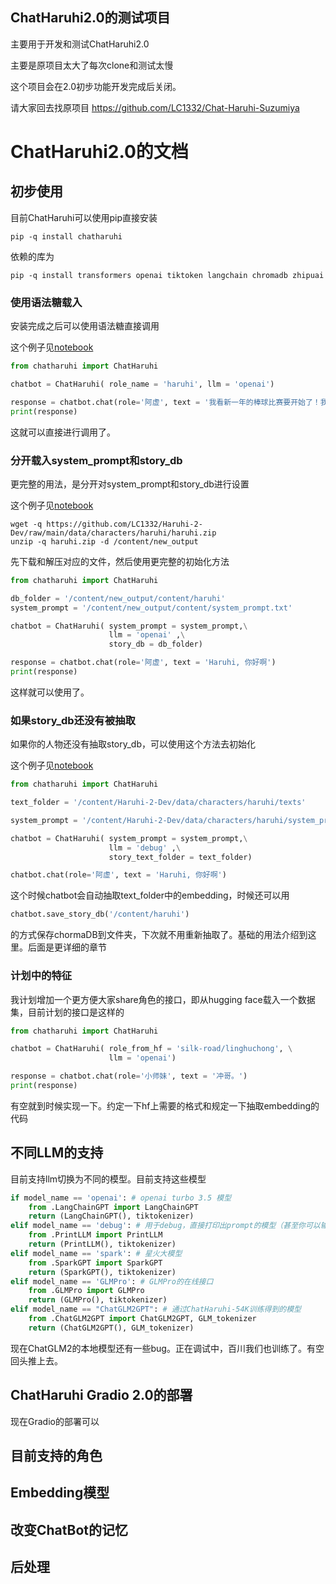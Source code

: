 ## ChatHaruhi2.0的测试项目

主要用于开发和测试ChatHaruhi2.0

主要是原项目太大了每次clone和测试太慢

这个项目会在2.0初步功能开发完成后关闭。

请大家回去找原项目 https://github.com/LC1332/Chat-Haruhi-Suzumiya


# ChatHaruhi2.0的文档

## 初步使用

目前ChatHaruhi可以使用pip直接安装

```shell
pip -q install chatharuhi
```

依赖的库为

```shell
pip -q install transformers openai tiktoken langchain chromadb zhipuai
```

### 使用语法糖载入

安装完成之后可以使用语法糖直接调用

这个例子见[notebook](https://github.com/LC1332/Haruhi-2-Dev/blob/main/notebook/test_GLMPro.ipynb)

```python
from chatharuhi import ChatHaruhi

chatbot = ChatHaruhi( role_name = 'haruhi', llm = 'openai')

response = chatbot.chat(role='阿虚', text = '我看新一年的棒球比赛要开始了！我们要去参加吗？')
print(response)
```

这就可以直接进行调用了。

### 分开载入system_prompt和story_db

更完整的用法，是分开对system_prompt和story_db进行设置

这个例子见[notebook](https://github.com/LC1332/Haruhi-2-Dev/blob/main/notebook/test_LangChainOpenAILLM.ipynb)

```shell
wget -q https://github.com/LC1332/Haruhi-2-Dev/raw/main/data/characters/haruhi/haruhi.zip
unzip -q haruhi.zip -d /content/new_output
```

先下载和解压对应的文件，然后使用更完整的初始化方法

```python
from chatharuhi import ChatHaruhi

db_folder = '/content/new_output/content/haruhi'
system_prompt = '/content/new_output/content/system_prompt.txt'

chatbot = ChatHaruhi( system_prompt = system_prompt,\
                      llm = 'openai' ,\
                      story_db = db_folder)

response = chatbot.chat(role='阿虚', text = 'Haruhi, 你好啊')
print(response)
```

这样就可以使用了。


### 如果story_db还没有被抽取

如果你的人物还没有抽取story_db，可以使用这个方法去初始化

这个例子见[notebook](https://github.com/LC1332/Haruhi-2-Dev/blob/main/notebook/test_PrintLLM.ipynb)

```python
from chatharuhi import ChatHaruhi

text_folder = '/content/Haruhi-2-Dev/data/characters/haruhi/texts'

system_prompt = '/content/Haruhi-2-Dev/data/characters/haruhi/system_prompt.txt'

chatbot = ChatHaruhi( system_prompt = system_prompt,\
                      llm = 'debug' ,\
                      story_text_folder = text_folder)

chatbot.chat(role='阿虚', text = 'Haruhi, 你好啊')
```

这个时候chatbot会自动抽取text_folder中的embedding，时候还可以用

```python
chatbot.save_story_db('/content/haruhi')
```

的方式保存chormaDB到文件夹，下次就不用重新抽取了。基础的用法介绍到这里。后面是更详细的章节

### 计划中的特征

我计划增加一个更方便大家share角色的接口，即从hugging face载入一个数据集，目前计划的接口是这样的

```python
from chatharuhi import ChatHaruhi

chatbot = ChatHaruhi( role_from_hf = 'silk-road/linghuchong', \
                      llm = 'openai')

response = chatbot.chat(role='小师妹', text = '冲哥。')
print(response)
```

有空就到时候实现一下。约定一下hf上需要的格式和规定一下抽取embedding的代码


## 不同LLM的支持

目前支持llm切换为不同的模型。目前支持这些模型

```python
if model_name == 'openai': # openai turbo 3.5 模型
    from .LangChainGPT import LangChainGPT
    return (LangChainGPT(), tiktokenizer)
elif model_name == 'debug': # 用于debug，直接打印出prompt的模型（甚至你可以输入回去表现出正常的行为）
    from .PrintLLM import PrintLLM
    return (PrintLLM(), tiktokenizer)
elif model_name == 'spark': # 星火大模型
    from .SparkGPT import SparkGPT
    return (SparkGPT(), tiktokenizer)
elif model_name == 'GLMPro': # GLMPro的在线接口
    from .GLMPro import GLMPro
    return (GLMPro(), tiktokenizer)
elif model_name == "ChatGLM2GPT": # 通过ChatHaruhi-54K训练得到的模型
    from .ChatGLM2GPT import ChatGLM2GPT, GLM_tokenizer
    return (ChatGLM2GPT(), GLM_tokenizer)
```

现在ChatGLM2的本地模型还有一些bug。正在调试中，百川我们也训练了。有空回头推上去。

## ChatHaruhi Gradio 2.0的部署

现在Gradio的部署可以



## 目前支持的角色

## Embedding模型

## 改变ChatBot的记忆

## 后处理

